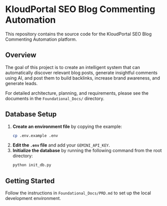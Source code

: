 # KloudPortal SEO Blog Commenting Automation

This repository contains the source code for the KloudPortal SEO Blog Commenting Automation platform.

## Overview

The goal of this project is to create an intelligent system that can automatically discover relevant blog posts, generate insightful comments using AI, and post them to build backlinks, increase brand awareness, and generate leads.

For detailed architecture, planning, and requirements, please see the documents in the `Foundational_Docs/` directory.

## Database Setup

1.  **Create an environment file** by copying the example:
    ```bash
    cp .env.example .env
    ```
2.  **Edit the `.env` file** and add your `GEMINI_API_KEY`.
3.  **Initialize the database** by running the following command from the root directory:
    ```bash
    python init_db.py
    ```

## Getting Started

Follow the instructions in `Foundational_Docs/PRD.md` to set up the local development environment.
